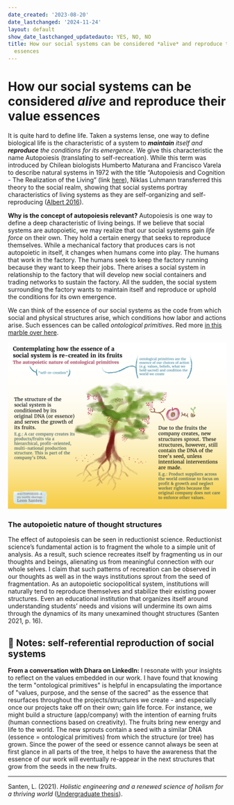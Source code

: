 ```yaml
---
date_created: '2023-08-20'
date_lastchanged: '2024-11-24'
layout: default
show_date_lastchanged_updatedauto: YES, NO, NO
title: How our social systems can be considered *alive* and reproduce their value
  essences
---
```


# How our social systems can be considered *alive* and reproduce their value essences

It is quite hard to define life. Taken a systems lense, one way to define biological life is the characteristic of a system to ***maintain** itself and **reproduce** the conditions for its emergence*. We give this characteristic the name Autopoiesis (translating to self-recreation). While this term was introduced by Chilean biologists Humberto Maturana and Francisco Varela to describe natural systems in 1972 with the title “Autopoiesis and Cognition - The Realization of the Living” (link [here](https://link.springer.com/book/10.1007/978-94-009-8947-4)), Niklas Luhmann transferred this theory to the social realm, showing that social systems portray characteristics of living systems as they are self-organizing and self-reproducing ([Albert 2016](https://doi.org/10.1093/acrefore/9780190228637.013.7)).

**Why is the concept of autopoiesis relevant?**
Autopoiesis is one way to define a deep characteristic of living beings. If we believe that social systems are autopoietic, we may realize that our social systems gain *life force* on their own. They hold a certain energy that seeks to reproduce themselves. While a mechanical factory that produces cars is not autopoietic in itself, it changes when humans come into play. The humans that work in the factory. The humans seek to keep the factory running because they want to keep their jobs. There arises a social system in relationship to the factory that will develop new social containers and trading networks to sustain the factory. All the sudden, the social system surrounding the factory wants to maintain itself and reproduce or uphold the conditions for its own emergence.

We can think of the essence of our social systems as the code from which social and physical structures arise, which conditions how labor and actions arise. Such essences can be called *ontological primitives*. Red more [in this marble over here](ONTOLOGICAL-PRIMITIVES.md).

![](media/cleanshot_2024-07-28-at-17-14-00@2x.png)

### The autopoietic nature of thought structures 
The effect of autopoiesis can be seen in reductionist science. Reductionist science’s fundamental action is to fragment the whole to a simple unit of analysis. As a result, such science recreates itself by fragmenting us in our thoughts and beings, alienating us from meaningful connection with our whole selves. I claim that such patterns of recreation can be observed in our thoughts as well as in the ways institutions sprout from the seed of fragmentation. As an autopoietic sociopolitical system, institutions will naturally tend to reproduce themselves and stabilize their existing power structures. Even an educational institution that organizes itself around understanding students’ needs and visions will undermine its own aims through the dynamics of its many unexamined thought structures (Santen 2021, p. 16).

## 📝 Notes: self-referential reproduction of social systems

**From a conversation with Dhara on LinkedIn:** I resonate with your insights to reflect on the values embedded in our work. I have found that knowing the term "ontological primitives" is helpful in encapsulating the importance of "values, purpose, and the sense of the sacred" as the essence that resurfaces throughout the projects/structures we create - and especially once our projects take off on their own; gain life force. For instance, we might build a structure (app/company) with the intention of earning fruits (human connections based on creativity). The fruits bring new energy and life to the world. The new sprouts contain a seed with a similar DNA (essence = ontological primitives) from which the structure (or tree) has grown. Since the power of the seed or essence cannot always be seen at first glance in all parts of the tree, it helps to have the awareness that the essence of our work will eventually re-appear in the next structures that grow from the seeds in the new fruits. 


_____
Santen, L. (2021). _Holistic engineering and a renewed science of holism for a thriving world_ ([Undergraduate thesis](THESIS-HOLISTIC-ENGINEERING.md)). 